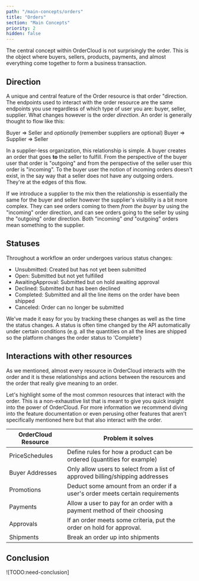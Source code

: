 ```yaml
---
path: "/main-concepts/orders"
title: "Orders"
section: "Main Concepts"
priority: 2
hidden: false
---
```


The central concept within OrderCloud is not surprisingly the order. This is the object where buyers, sellers, products, payments, and almost everything come together to form a business transaction.

## Direction

A unique and central feature of the Order resource is that order "direction. The endpoints used to interact with the order resource are the same endpoints you use regardless of which type of user you are: buyer, seller, supplier. What changes however is the order *direction*. An order is generally thought to flow like this:

Buyer => Seller
and *optionally* (remember suppliers are optional)
Buyer => Supplier => Seller

In a supplier-less organization, this relationship is simple. A buyer creates an order that goes **to** the seller to fulfill. From the perspective of the buyer user that order is "outgoing" and from the perspective of the seller user this order is "incoming". To the buyer user the notion of incoming orders doesn't exist, in the say way that a seller does not have any outgoing orders. They're at the edges of this flow.

If we introduce a supplier to the mix then the relationship is essentially the same for the buyer and seller however the supplier's visibility is a bit more complex. They can see orders coming to them *from the buyer* by using the "incoming" order direction, and can see orders going to the seller by using the "outgoing" order direction. Both "incoming" *and* "outgoing" orders mean something to the supplier.

## Statuses

Throughout a workflow an order undergoes various status changes:

- Unsubmitted: Created but has not yet been submitted
- Open: Submitted but not yet fulfilled
- AwaitingApproval: Submitted but on hold awaiting approval
- Declined: Submitted but has been declined
- Completed: Submitted and all the line items on the order have been shipped
- Canceled: Order can no longer be submitted

We've made it easy for you by tracking these changes as well as the time the status changes.  A status is often time changed by the API automatically under certain conditions (e.g. all the quantities on all the lines are shipped so the platform changes the order status to 'Complete')

## Interactions with other resources

As we mentioned, almost every resource in OrderCloud interacts with the order and it is these relationships and actions between the resources and the order that really give meaning to an order.

Let's highlight some of the most common resources that interact with the order. This is a non-exhaustive list that is meant to give you quick insight into the power of OrderCloud. For more information we recommend diving into the feature documentation or even perusing other features that aren't specifically mentioned here but that also interact with the order.

| OrderCloud Resource  | Problem it solves                                                             |
|----------------------|-------------------------------------------------------------------------------|
| PriceSchedules       | Define rules for how a product can be ordered (quantities for example)        |
| Buyer Addresses      | Only allow users to select from a list of approved billing/shipping addresses |
| Promotions           | Deduct some amount from an order if a user's order meets certain requirements |
| Payments             | Allow a user to pay for an order with a payment method of their choosing      |
| Approvals            | If an order meets some criteria, put the order on hold for approval.          |
| Shipments            | Break an order up into shipments                                              |

## Conclusion

![TODO:need-conclusion]
